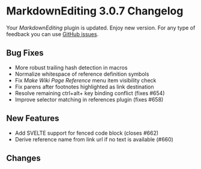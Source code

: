 # MarkdownEditing 3.0.7 Changelog

Your _MarkdownEditing_ plugin is updated. Enjoy new version. For any type of
feedback you can use [GitHub issues][issues].

## Bug Fixes

* More robust trailing hash detection in macros
* Normalize whitespace of reference definition symbols
* Fix _Make Wiki Page Reference_ menu item visibility check
* Fix parens after footnotes highlighted as link destination
* Resolve remaining ctrl+alt+ key binding conflict (fixes #654)
* Improve selector matching in references plugin (fixes #658)

## New Features

* Add SVELTE support for fenced code block (closes #662)
* Derive reference name from link url if no text is available (#660)

## Changes

[issues]: https://github.com/SublimeText-Markdown/MarkdownEditing/issues
